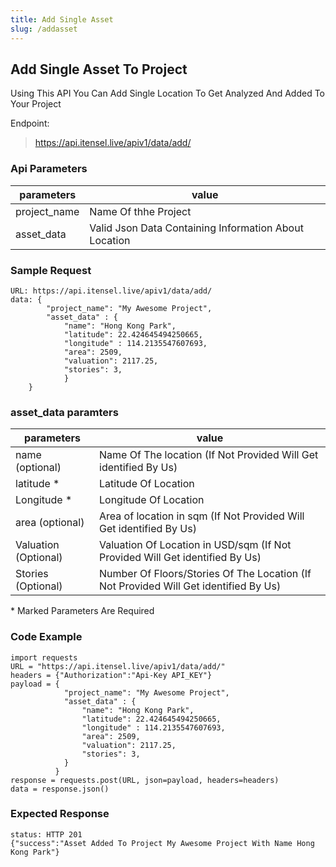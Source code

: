 ```yaml
---
title: Add Single Asset
slug: /addasset
---
```


## Add Single Asset To Project

Using This API You Can Add Single Location To Get Analyzed And Added To Your Project

Endpoint:

> https://api.itensel.live/apiv1/data/add/

### Api Parameters

| parameters        | value                             |
| ---------------- | --------------------------------- |
| project_name              | Name Of thhe Project    |
| asset_data              | Valid Json Data Containing Information About Location    |

### Sample Request
```
URL: https://api.itensel.live/apiv1/data/add/
data: {
		"project_name": "My Awesome Project",
        "asset_data" : {
            "name": "Hong Kong Park",
            "latitude": 22.424645494250665,
            "longitude" : 114.2135547607693,
            "area": 2509,
            "valuation": 2117.25,
            "stories": 3,
            }
    }
```

### asset_data paramters

| parameters        | value                             |
| ---------------- | --------------------------------- |
| name (optional)              | Name Of The location (If Not Provided Will Get identified By Us)    |
| latitude *              | Latitude Of Location |
| Longitude *              | Longitude Of Location |
| area (optional)              | Area of location in sqm (If Not Provided Will Get identified By Us) |
| Valuation (Optional)              | Valuation Of Location in USD/sqm (If Not Provided Will Get identified By Us) |
| Stories (Optional)              | Number Of Floors/Stories Of The Location (If Not Provided Will Get identified By Us) |
\* Marked Parameters Are Required

### Code Example

```
import requests
URL = "https://api.itensel.live/apiv1/data/add/"
headers = {"Authorization":"Api-Key API_KEY"}
payload = {
            "project_name": "My Awesome Project",
            "asset_data" : {
                "name": "Hong Kong Park",
                "latitude": 22.424645494250665,
                "longitude" : 114.2135547607693,
                "area": 2509,
                "valuation": 2117.25,
                "stories": 3,
            }
          }
response = requests.post(URL, json=payload, headers=headers)
data = response.json()
```

### Expected Response
```
status: HTTP 201
{"success":"Asset Added To Project My Awesome Project With Name Hong Kong Park"}
```
